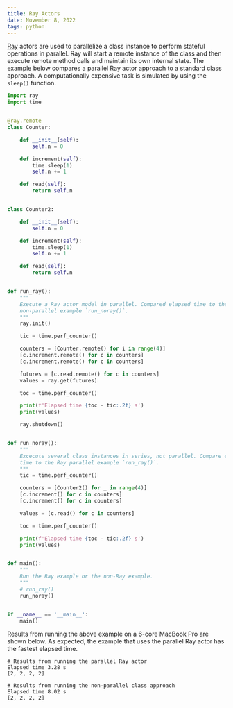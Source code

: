 ```yaml
---
title: Ray Actors
date: November 8, 2022
tags: python
---
```


[Ray](https://www.ray.io) actors are used to parallelize a class instance to perform stateful operations in parallel. Ray will start a remote instance of the class and then execute remote method calls and maintain its own internal state. The example below compares a parallel Ray actor approach to a standard class approach. A computationally expensive task is simulated by using the `sleep()` function.

```python
import ray
import time


@ray.remote
class Counter:

    def __init__(self):
        self.n = 0

    def increment(self):
        time.sleep(1)
        self.n += 1

    def read(self):
        return self.n


class Counter2:

    def __init__(self):
        self.n = 0

    def increment(self):
        time.sleep(1)
        self.n += 1

    def read(self):
        return self.n


def run_ray():
    """
    Execute a Ray actor model in parallel. Compared elapsed time to the
    non-parallel example `run_noray()`.
    """
    ray.init()

    tic = time.perf_counter()

    counters = [Counter.remote() for i in range(4)]
    [c.increment.remote() for c in counters]
    [c.increment.remote() for c in counters]

    futures = [c.read.remote() for c in counters]
    values = ray.get(futures)

    toc = time.perf_counter()

    print(f'Elapsed time {toc - tic:.2f} s')
    print(values)

    ray.shutdown()


def run_noray():
    """
    Excecute several class instances in series, not parallel. Compare elapsed
    time to the Ray parallel example `run_ray()`.
    """
    tic = time.perf_counter()

    counters = [Counter2() for _ in range(4)]
    [c.increment() for c in counters]
    [c.increment() for c in counters]

    values = [c.read() for c in counters]

    toc = time.perf_counter()

    print(f'Elapsed time {toc - tic:.2f} s')
    print(values)


def main():
    """
    Run the Ray example or the non-Ray example.
    """
    # run_ray()
    run_noray()


if __name__ == '__main__':
    main()
```

Results from running the above example on a 6-core MacBook Pro are shown below. As expected, the example that uses the parallel Ray actor has the fastest elapsed time.

```text
# Results from running the parallel Ray actor
Elapsed time 3.28 s
[2, 2, 2, 2]

# Results from running the non-parallel class approach
Elapsed time 8.02 s
[2, 2, 2, 2]
```
